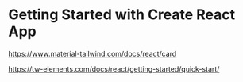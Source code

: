 # Getting Started with Create React App

https://www.material-tailwind.com/docs/react/card

https://tw-elements.com/docs/react/getting-started/quick-start/
